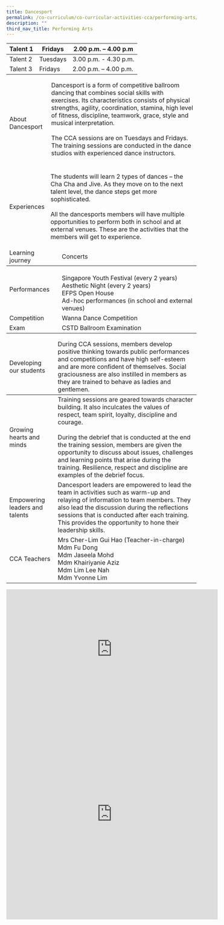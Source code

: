 ```yaml
---
title: Dancesport
permalink: /co-curriculum/co-curricular-activities-cca/performing-arts/dancesport/
description: ""
third_nav_title: Performing Arts
---
```

<table class="tg">
<thead>
  <tr>
    <th class="tg-v41i">Talent 1</th>
    <th class="tg-brl1">Fridays</th>
    <th class="tg-brl1">2.00 p.m. – 4.00 p.m</th>
  </tr>
</thead>
<tbody>
  <tr>
    <td class="tg-v41i">Talent 2</td>
    <td class="tg-brl1">Tuesdays</td>
    <td class="tg-brl1">3.00 p.m. - 4.30 p.m.</td>
  </tr>
  <tr>
    <td class="tg-v41i">Talent 3</td>
    <td class="tg-brl1">Fridays</td>
    <td class="tg-brl1">2.00 p.m. – 4.00 p.m.</td>
  </tr>
</tbody>
</table>

<table class="tg">
<thead>
  <tr>
    <td class="tg-dafn">About Dancesport</td>
    <td class="tg-u05r">Dancesport is a form of competitive ballroom dancing that combines social skills with exercises. Its characteristics consists of physical strengths, agility, coordination, stamina, high level of fitness, discipline, teamwork, grace, style and musical interpretation.<br><br> The CCA sessions are on Tuesdays and Fridays. The training sessions are conducted in the dance studios with experienced dance instructors.<br><br></td>
  </tr>
</thead>
</table>

<table class="tg">
<thead>
  <tr>
    <td class="tg-dafn">Experiences</td>
    <td class="tg-u05r">The students will learn 2 types of dances – the Cha Cha and Jive. As they move on to the next talent level, the dance steps get more sophisticated.<br><br>All the dancesports members will have multiple opportunities to perform both in school and at external venues. These are the activities that the members will get to experience.</td>
  </tr>
</thead>
</table>
<table class="tg">
<thead>
  <tr>
    <td class="tg-v41i">Learning journey</td>
    <td class="tg-brl1">Concerts</td>
  </tr>
</thead>
<tbody>
  <tr>
    <td class="tg-v41i">Performances</td>
    <td class="tg-brl1"><br>Singapore Youth Festival (every 2 years)<br>Aesthetic Night (every 2 years)<br>EFPS Open House<br>Ad-hoc performances (in school and external venues)<br></td>
  </tr>
  <tr>
    <td class="tg-v41i">Competition</td>
    <td class="tg-brl1">Wanna Dance Competition</td>
  </tr>
  <tr>
    <td class="tg-v41i">Exam</td>
    <td class="tg-brl1">CSTD Ballroom Examination</td>
  </tr>
</tbody>
</table>

<table class="tg">
<thead>
  <tr>
    <td class="tg-dafn">Developing our students</td>
    <td class="tg-u05r">During CCA sessions, members develop positive thinking towards public performances and competitions and have high self-esteem and are more confident of themselves. Social graciousness are also instilled in members as they are trained to behave as ladies and gentlemen.
  </td></tr>
</thead>
<tbody>
  <tr>
    <td class="tg-dafn">Growing hearts and minds</td>
    <td class="tg-u05r">Training sessions are geared towards character building. It also inculcates the values of respect, team spirit, loyalty, discipline and courage.<br><br>During the debrief that is conducted at the end the training session, members are given the opportunity to discuss about issues, challenges and learning points that arise during the training. Resilience, respect and discipline are examples of the debrief focus.<br></td>
  </tr>
  <tr>
    <td class="tg-dafn">Empowering leaders and talents</td>
    <td class="tg-u05r">Dancesport leaders are empowered to lead the team in activities such as warm-up and relaying of information to team members. They also lead the discussion during the reflections sessions that is conducted after each training. This provides the opportunity to hone their leadership skills.</td>
  </tr>
  <tr>
    <td class="tg-dafn">CCA Teachers</td>
    <td class="tg-u05r">Mrs Cher-Lim Gui Hao (Teacher-in-charge)<br>Mdm Fu Dong<br>Mdm Jaseela Mohd<br>Mdm Khairiyanie Aziz<br>Mdm Lim Lee Nah<br> Mdm Yvonne Lim</td>
  </tr>
</tbody>
</table>




<iframe allowfullscreen="" allow="accelerometer; autoplay; clipboard-write; encrypted-media; gyroscope; picture-in-picture" frameborder="0" title="YouTube video player" src="https://www.youtube.com/embed/FU_fiZlt-gQ" height="315" width="560"></iframe>

<iframe allowfullscreen="true" height="560" width="560" frameborder="0" src="https://docs.google.com/presentation/d/e/2PACX-1vQaiJWbcmAwcfglnHuN6GfSrXvq__iSi2iO7B0FNhCQ7zSB9ver-eMqBNCo6B_oPX-avXAnpG7G2xEB/embed?start=true&amp;loop=true&amp;delayms=3000"></iframe>